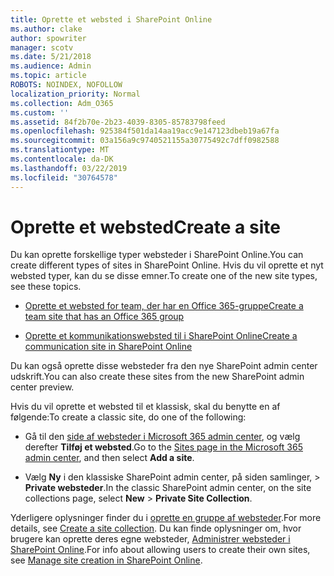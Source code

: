```yaml
---
title: Oprette et websted i SharePoint Online
ms.author: clake
author: spowriter
manager: scotv
ms.date: 5/21/2018
ms.audience: Admin
ms.topic: article
ROBOTS: NOINDEX, NOFOLLOW
localization_priority: Normal
ms.collection: Adm_O365
ms.custom: ''
ms.assetid: 84f2b70e-2b23-4039-8305-85783798feed
ms.openlocfilehash: 925384f501da14aa19acc9e147123dbeb19a67fa
ms.sourcegitcommit: 03a156a9c9740521155a30775492c7dff0982588
ms.translationtype: MT
ms.contentlocale: da-DK
ms.lasthandoff: 03/22/2019
ms.locfileid: "30764578"
---
```

# <a name="create-a-site"></a><span data-ttu-id="fba74-102">Oprette et websted</span><span class="sxs-lookup"><span data-stu-id="fba74-102">Create a site</span></span>

<span data-ttu-id="fba74-103">Du kan oprette forskellige typer websteder i SharePoint Online.</span><span class="sxs-lookup"><span data-stu-id="fba74-103">You can create different types of sites in SharePoint Online.</span></span> <span data-ttu-id="fba74-104">Hvis du vil oprette et nyt websted typer, kan du se disse emner.</span><span class="sxs-lookup"><span data-stu-id="fba74-104">To create one of the new site types, see these topics.</span></span>
  
- [<span data-ttu-id="fba74-105">Oprette et websted for team, der har en Office 365-gruppe</span><span class="sxs-lookup"><span data-stu-id="fba74-105">Create a team site that has an Office 365 group</span></span>](https://go.microsoft.com/fwlink/?linkid=866292)
    
- [<span data-ttu-id="fba74-106">Oprette et kommunikationswebsted til i SharePoint Online</span><span class="sxs-lookup"><span data-stu-id="fba74-106">Create a communication site in SharePoint Online</span></span>](https://go.microsoft.com/fwlink/?linkid=866294)
    
<span data-ttu-id="fba74-107">Du kan også oprette disse websteder fra den nye SharePoint admin center udskrift.</span><span class="sxs-lookup"><span data-stu-id="fba74-107">You can also create these sites from the new SharePoint admin center preview.</span></span>
  
<span data-ttu-id="fba74-108">Hvis du vil oprette et websted til et klassisk, skal du benytte en af følgende:</span><span class="sxs-lookup"><span data-stu-id="fba74-108">To create a classic site, do one of the following:</span></span>
  
- <span data-ttu-id="fba74-109">Gå til den [side af websteder i Microsoft 365 admin center](https://portal.office.com/adminportal/home#/SitesList), og vælg derefter **Tilføj et websted**.</span><span class="sxs-lookup"><span data-stu-id="fba74-109">Go to the [Sites page in the Microsoft 365 admin center](https://portal.office.com/adminportal/home#/SitesList), and then select **Add a site**.</span></span>
    
- <span data-ttu-id="fba74-110">Vælg **Ny** i den klassiske SharePoint admin center, på siden samlinger, \> **Private websteder**.</span><span class="sxs-lookup"><span data-stu-id="fba74-110">In the classic SharePoint admin center, on the site collections page, select **New** \> **Private Site Collection**.</span></span>
    
<span data-ttu-id="fba74-111">Yderligere oplysninger finder du i [oprette en gruppe af websteder](https://go.microsoft.com/fwlink/?linkid=866295).</span><span class="sxs-lookup"><span data-stu-id="fba74-111">For more details, see [Create a site collection](https://go.microsoft.com/fwlink/?linkid=866295).</span></span> <span data-ttu-id="fba74-112">Du kan finde oplysninger om, hvor brugere kan oprette deres egne websteder, [Administrer websteder i SharePoint Online](https://go.microsoft.com/fwlink/?linkid=866296).</span><span class="sxs-lookup"><span data-stu-id="fba74-112">For info about allowing users to create their own sites, see [Manage site creation in SharePoint Online](https://go.microsoft.com/fwlink/?linkid=866296).</span></span>
  

